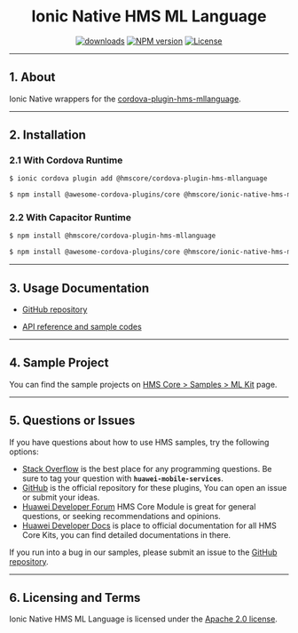 <p align="center">
  <h1 align="center">Ionic Native HMS ML Language</h1>
</p>

<p align="center">
  <a href="https://www.npmjs.com/package/@hmscore/ionic-native-hms-mllanguage"><img src="https://img.shields.io/npm/dm/@hmscore/ionic-native-hms-mllanguage?color=%23007EC6&style=for-the-badge" alt="downloads"></a>
  <a href="https://www.npmjs.com/package/@hmscore/ionic-native-hms-mllanguage"><img src="https://img.shields.io/npm/v/@hmscore/ionic-native-hms-mllanguage?color=%23ed2a1c&style=for-the-badge" alt="NPM version"></a>
  <a href="./LICENSE"><img src="https://img.shields.io/npm/l/@hmscore/ionic-native-hms-mllanguage.svg?color=%3bcc62&style=for-the-badge" alt="License"></a>
</p>

----

## 1. About

Ionic Native wrappers for
the [cordova-plugin-hms-mllanguage](https://www.npmjs.com/package/@hmscore/cordova-plugin-hms-mllanguage).

---

## 2. Installation

### 2.1 With Cordova Runtime

```bash
$ ionic cordova plugin add @hmscore/cordova-plugin-hms-mllanguage
```

```bash
$ npm install @awesome-cordova-plugins/core @hmscore/ionic-native-hms-mllanguage
```

### 2.2 With Capacitor Runtime

```bash
$ npm install @hmscore/cordova-plugin-hms-mllanguage
```

```bash
$ npm install @awesome-cordova-plugins/core @hmscore/ionic-native-hms-mllanguage
```

---

## 3. Usage Documentation

- [GitHub repository](https://github.com/HMS-Core/hms-cordova-plugin)

- [API reference and sample codes](https://developer.huawei.com/consumer/en/doc/development/HMS-Plugin-References-V1/introduction-0000001051088632-V1?ha_source=hms1)

---

## 4. Sample Project

You can find the sample projects
on [HMS Core > Samples > ML Kit](https://developer.huawei.com/consumer/en/doc/overview/HMS-Core-Plugin?ha_source=hms1)
page.

---

## 5. Questions or Issues

If you have questions about how to use HMS samples, try the following options:

- [Stack Overflow](https://stackoverflow.com/questions/tagged/huawei-mobile-services) is the best
  place for any programming questions. Be sure to tag your question
  with **`huawei-mobile-services`**.
- [GitHub](https://github.com/HMS-Core/hms-cordova-plugin) is the official repository for these
  plugins, You can open an issue or submit your ideas.
- [Huawei Developer Forum](https://forums.developer.huawei.com/forumPortal/en/home?fid=0101187876626530001&ha_source=hms1)
  HMS Core Module is great for general questions, or seeking recommendations and opinions.
- [Huawei Developer Docs](https://developer.huawei.com/consumer/en/doc/overview/HMS-Core-Plugin?ha_source=hms1)
  is place to official documentation for all HMS Core Kits, you can find detailed documentations in
  there.

If you run into a bug in our samples, please submit an issue to
the [GitHub repository](https://github.com/HMS-Core/hms-cordova-plugin).

---

## 6. Licensing and Terms

Ionic Native HMS ML Language is licensed under the [Apache 2.0 license](LICENSE).
